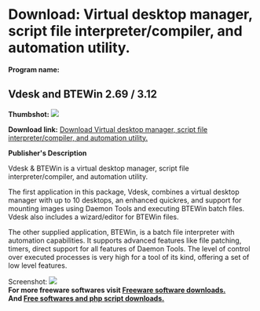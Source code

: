 # Download: Virtual desktop manager, script file interpreter/compiler, and automation utility.

**Program name:**

## Vdesk and BTEWin 2.69 / 3.12

  
**Thumbshot:** ![](http://www.freewarefiles.com/screenshot/vdeskbtewin_md.gif)   
  
**Download link:** [Download Virtual desktop manager, script file interpreter/compiler, and automation utility.](http://freesoftwares.boysofts.com/Vdesk-And-BTEWin_program_16810.html)  
  


**Publisher's Description**  
  


Vdesk & BTEWin is a virtual desktop manager, script file interpreter/compiler, and automation utility. 

The first application in this package, Vdesk, combines a virtual desktop manager with up to 10 desktops, an enhanced quickres, and support for mounting images using Daemon Tools and executing BTEWin batch files. Vdesk also includes a wizard/editor for BTEWin files. 

The other supplied application, BTEWin, is a batch file interpreter with automation capabilities. It supports advanced features like file patching, timers, direct support for all features of Daemon Tools. The level of control over executed processes is very high for a tool of its kind, offering a set of low level features. 

  
  
Screenshot: ![](http://www.freewarefiles.com/screenshot/vdeskbtewin.gif)   
**For more freeware softwares visit [Freeware software downloads.](http://freesoftwares.boysofts.com/)**   
**And [Free softwares and php script downloads.](http://www.boysofts.com/)**
